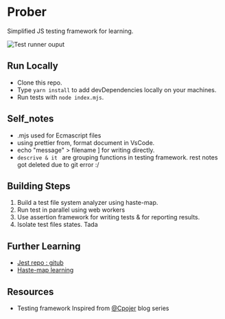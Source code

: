 # Prober
Simplified JS testing framework for learning.

![Test runner ouput](https://i.ibb.co/GTmhcRj/test-file.png)

## Run Locally
- Clone this repo.
- Type ```yarn install``` to add devDependencies locally on your machines.
- Run tests with ```node index.mjs```. 

## Self_notes
- .mjs used for Ecmascript files
- using prettier from, format document in VsCode.
- echo "message" > filename  ] for writing directly.
- ```descrive & it ``` are grouping functions in testing framework.
 rest notes got deleted due to git error :/

## Building Steps
1. Build a test file system analyzer using haste-map.
2. Run test in parallel using web workers
3. Use assertion framework for writing tests & for reporting results.
4. Isolate test files states. Tada

## Further Learning
- [Jest repo : gitub](https://github.com/facebook/jest)
- [Haste-map learning](https://github.com/facebook/jest/blob/04b75978178ccb31bccb9f9b2f8a0db2fecc271e/packages/jest-haste-map/src/index.ts#L136)

## Resources
- Testing framework Inspired from [@Cpojer](https://cpojer.net/posts/building-a-javascript-testing-framework) blog series
